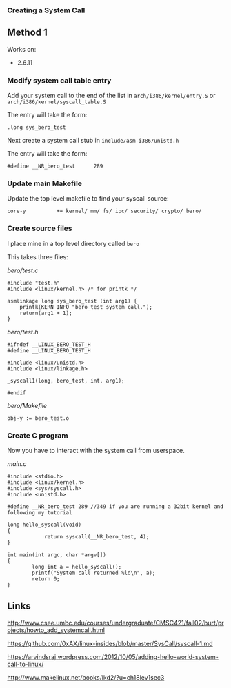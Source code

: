 ### Creating a System Call

## Method 1

Works on:
* 2.6.11

### Modify system call table entry

Add your system call to the end of the list in `arch/i386/kernel/entry.S` or `arch/i386/kernel/syscall_table.S`

The entry will take the form:
```
.long sys_bero_test
```

Next create a system call stub in `include/asm-i386/unistd.h`

The entry will take the form:
```
#define __NR_bero_test		289
```

### Update main Makefile

Update the top level makefile to find your syscall source:

```
core-y          += kernel/ mm/ fs/ ipc/ security/ crypto/ bero/
```

### Create source files

I place mine in a top level directory called `bero`

This takes three files:

*bero/test.c*
```
#include "test.h"
#include <linux/kernel.h> /* for printk */

asmlinkage long sys_bero_test (int arg1) {
	printk(KERN_INFO "bero_test system call.");
    return(arg1 + 1);
}
```

*bero/test.h*
```
#ifndef __LINUX_BERO_TEST_H
#define __LINUX_BERO_TEST_H

#include <linux/unistd.h>
#include <linux/linkage.h>

_syscall1(long, bero_test, int, arg1);

#endif
```

*bero/Makefile*
```
obj-y := bero_test.o
```

### Create C program

Now you have to interact with the system call from userspace.

*main.c*
```
#include <stdio.h>
#include <linux/kernel.h>
#include <sys/syscall.h>
#include <unistd.h>
 
#define __NR_bero_test 289 //349 if you are running a 32bit kernel and following my tutorial
 
long hello_syscall(void)
{
            return syscall(__NR_bero_test, 4);
}
 
int main(int argc, char *argv[])
{
        long int a = hello_syscall();
        printf("System call returned %ld\n", a);
        return 0;
}
```

## Links

http://www.csee.umbc.edu/courses/undergraduate/CMSC421/fall02/burt/projects/howto_add_systemcall.html

https://github.com/0xAX/linux-insides/blob/master/SysCall/syscall-1.md

https://arvindsraj.wordpress.com/2012/10/05/adding-hello-world-system-call-to-linux/

http://www.makelinux.net/books/lkd2/?u=ch18lev1sec3


